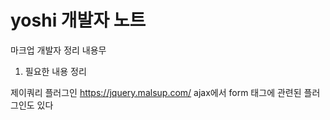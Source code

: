 # yoshi 개발자 노트

마크업 개발자 정리 내용무
1. 필요한 내용 정리

제이쿼리 플러그인
https://jquery.malsup.com/
ajax에서 form 태그에 관련된 플러그인도 있다